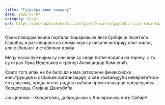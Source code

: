 ```yaml
---
title: "Гајдобра живи кошарку"
date: 2025-07-07
category: Спорт
url: https://backapalankavesti.com/sport/kosarka/gajdobra-zivi-kosarku/
---
```


Овим поводом екипа портала Кошаркашке лиге Србије је посетила Гајдобру и разговарала са онима који су писали историју овог малог, али озбиљног и стабилног клуба.

Међу најзаслужнијим су они који су своје битке водили на терену, а то су играч Лука Недељков и тренер Александар Комненић.

Свега тога ипак не би било да нема затворене финансијске конструкције и озбиљне организације, а све захваљујући невероватном ентузијазму, преданости, раду и љубави према кошарци председника Херцеговца, Стојана Дангубића.

Још једном – Херцеговац, добродошао у Кошаркашку лигу Србије!
